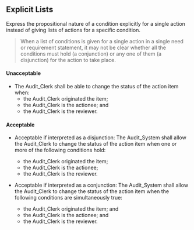 ## Explicit Lists

Express the propositional nature of a condition explicitly for a single action instead of giving lists of actions for a
specific condition.

> When a list of conditions is given for a single action in a single need or requirement statement, it may not be clear
whether all the conditions must hold (a conjunction) or any one of them (a disjunction) for the action to take place.

#### Unacceptable

* The Audit_Clerk shall be able to change the status of the action item when:
    * the Audit_Clerk originated the item;
    * the Audit_Clerk is the actionee; and
    * the Audit_Clerk is the reviewer.

#### Acceptable

* Acceptable if interpreted as a disjunction: The Audit_System shall allow the Audit_Clerk to change the status of the
action item when one or more of the following conditions hold:
    * the Audit_Clerk originated the item;
    * the Audit_Clerk is the actionee;
    * the Audit_Clerk is the reviewer.
    
* Acceptable if interpreted as a conjunction: The Audit_System shall allow the Audit_Clerk to change the status of the
action item when the following conditions are simultaneously true:
    * the Audit_Clerk originated the item; and
    * the Audit_Clerk is the actionee; and
    * the Audit_Clerk is the reviewer.